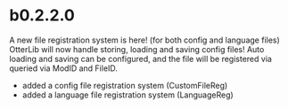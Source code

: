 # b0.2.2.0
A new file registration system is here! (for both config and language files)
\
OtterLib will now handle storing, loading and saving config files! Auto loading and saving can be configured, and the file will be registered via queried via ModID and FileID. 
* added a config file registration system (CustomFileReg)
* added a language file registration system (LanguageReg)